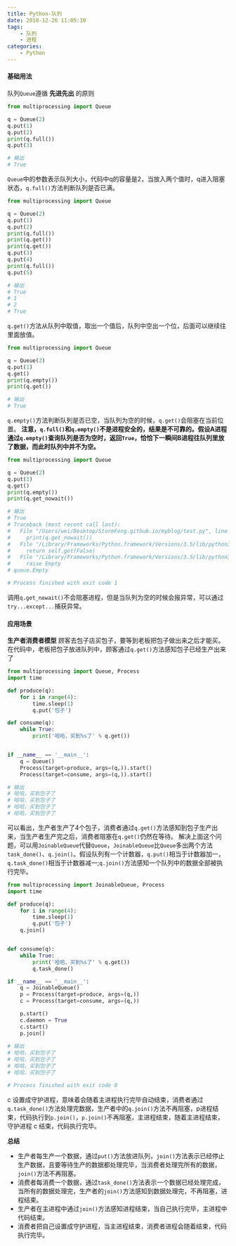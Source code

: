 ```yaml
---
title: Python-队列
date: 2018-12-26 11:05:10
tags: 
    - 队列
    - 进程
categories:
    - Python
---
```

#### 基础用法
队列`Queue`遵循 __先进先出__ 的原则
```python
from multiprocessing import Queue

q = Queue(2)
q.put(1)
q.put(2)
print(q.full())
q.put(3)

# 输出
# True

```
`Queue`中的参数表示队列大小，代码中q的容量是2，当放入两个值时，q进入阻塞状态，`q.full()`方法判断队列是否已满。
```python
from multiprocessing import Queue

q = Queue(2)
q.put(1)
q.put(2)
print(q.full())
print(q.get())
print(q.get())
q.put(3)
q.put(4)
print(q.full())
q.put(5)

# 输出
# True
# 1
# 2
# True

```
`q.get()`方法从队列中取值，取出一个值后，队列中空出一个位，后面可以继续往里面放值。
```python
from multiprocessing import Queue

q = Queue(2)
q.put(1)
q.get()
print(q.empty())
print(q.get())

# 输出
# True

```
`q.empty()`方法判断队列是否已空，当队列为空的时候，`q.get()`会阻塞在当前位置。
__注意，`q.full()`和`q.empty()`不是进程安全的，结果是不可靠的。假设A进程通过`q.empty()`查询队列是否为空时，返回`True`，恰恰下一瞬间B进程往队列里放了数据，而此时队列中并不为空。__

```python
from multiprocessing import Queue

q = Queue(2)
q.put(1)
q.get()
print(q.empty())
print(q.get_nowait())

# 输出
# True
# Traceback (most recent call last):
#   File "/Users/wei/Desktop/StormFeng.github.io/myblog/test.py", line 7, in <module>
#     print(q.get_nowait())
#   File "/Library/Frameworks/Python.framework/Versions/3.5/lib/python3.5/multiprocessing/queues.py", line 126, in get_nowait
#     return self.get(False)
#   File "/Library/Frameworks/Python.framework/Versions/3.5/lib/python3.5/multiprocessing/queues.py", line 107, in get
#     raise Empty
# queue.Empty

# Process finished with exit code 1
```
调用`q.get_nowait()`不会阻塞进程，但是当队列为空的时候会报异常，可以通过 `try...except...`捕获异常。
#### 应用场景
__生产者消费者模型__
顾客去包子店买包子，要等到老板把包子做出来之后才能买。在代码中，老板把包子放进队列中，顾客通过`q.get()`方法感知包子已经生产出来了
```python
from multiprocessing import Queue, Process
import time

def produce(q):
    for i in range(4):
        time.sleep(1)
        q.put('包子')

def consume(q):
    while True:
        print('哈哈，买到%s了' % q.get())


if __name__ == '__main__':
    q = Queue()
    Process(target=produce, args=(q,)).start()
    Process(target=consume, args=(q,)).start()

# 输出
# 哈哈，买到包子了
# 哈哈，买到包子了
# 哈哈，买到包子了
# 哈哈，买到包子了

```
可以看出，生产者生产了4个包子，消费者通过`q.get()`方法感知到包子生产出来，当生产者生产完之后，消费者阻塞在`q.get()`仍然在等待。
解决上面这个问题，可以用`JoinableQueue`代替`Queue`，`JoinableQueue`比`Queue`多出两个方法`task_done()`、`q.join()`。假设队列有一个计数器，`q.put()`相当于计数器加一，`q.task_done()`相当于计数器减一;`q.join()`方法感知一个队列中的数据全部被执行完毕。
```python
from multiprocessing import JoinableQueue, Process
import time

def produce(q):
    for i in range(4):
        time.sleep(1)
        q.put('包子')
    q.join()


def consume(q):
    while True:
        print('哈哈，买到%s了' % q.get())
        q.task_done()

if __name__ == '__main__':
    q = JoinableQueue()
    p = Process(target=produce, args=(q,))
    c = Process(target=consume, args=(q,))

    p.start()
    c.daemon = True
    c.start()
    p.join()
    
# 输出
# 哈哈，买到包子了
# 哈哈，买到包子了
# 哈哈，买到包子了
# 哈哈，买到包子了

# Process finished with exit code 0
```
c 设置成守护进程，意味着会随着主进程执行完毕自动结束，消费者通过`q.task_done()`方法处理完数据，生产者中的`q.join()`方法不再阻塞，p进程结束，代码执行到`p.join()`，`p.join()`不再阻塞，主进程结束，随着主进程结束，守护进程 c 结束，代码执行完毕。

__总结__
- 生产者每生产一个数据，通过`put()`方法放进队列，`join()`方法表示已经停止生产数据，且要等待生产的数据都处理完毕，当消费者处理完所有的数据，`join()`方法不再阻塞。
- 消费者每消费一个数据，通过`task_done()`方法表示一个数据已经处理完成，当所有的数据处理完，生产者的`join()`方法感知到数据处理完，不再阻塞，进程结束。
- 生产者在主进程中通过`join()`方法感知进程结束，当自己执行完毕，主进程中代码结束。
- 消费者把自己设置成守护进程，当主进程结束，消费者进程会随着结束，代码执行完毕。

